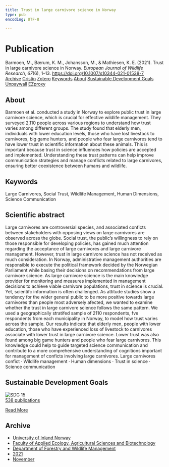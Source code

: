 ```yaml
---
title: Trust in large carnivore science in Norway
type: pub
encoding: UTF-8

---
```

<h1>Publication</h1>
<article id="csl-bib-container-DQCRUPD7" class="csl-bib-container">
  <div class="csl-bib-body"> <div class="csl-entry">Barmoen, M., Bærum, K. M., Johansson, M., &#38; Mathiesen, K. E. (2021). Trust in large carnivore science in Norway. <i>European Journal of Wildlife Research</i>, <i>67</i>(6), 1–13. <a href="https://doi.org/10.1007/s10344-021-01538-7">https://doi.org/10.1007/s10344-021-01538-7</a></div> </div>
  <div class="csl-bib-buttons">
    <a href="#taxonomy-article-DQCRUPD7" alt="archive" class="csl-bib-button">Archive</a>
    <a href="https://app.cristin.no/results/show.jsf?id=1951952" alt="Cristin" class="csl-bib-button">Cristin</a>
    <a href="http://zotero.org/groups/5881554/items/DQCRUPD7" alt="Zotero" class="csl-bib-button">Zotero</a>
    <a href="#keywords-article-DQCRUPD7" alt="keywords" class="csl-bib-button">Keywords</a>
    <a href="#about-article-DQCRUPD7" alt="about_pub" class="csl-bib-button">About</a>
    <a href="#sdg-article-DQCRUPD7" alt="sdg" class="csl-bib-button">Sustainable Development Goals</a>
    <a href="https://link.springer.com/content/pdf/10.1007/s10344-021-01538-7.pdf" alt="Unpaywall" class="csl-bib-button">Unpaywall</a>
    <a href="https://link.springer.com/content/pdf/10.1007/s10344-021-01538-7.pdf" alt="EZproxy" class="csl-bib-button">EZproxy</a>
  </div>
  <div id="csl-bib-meta-container-DQCRUPD7"></div>
</article>
<div id="csl-bib-meta-DQCRUPD7" class="csl-bib-meta">
  <article id="about-article-DQCRUPD7" class="about_pub-article">
    <h1>About</h1>
    Barmoen et al. conducted a study in Norway to explore public trust in large carnivore science, which is crucial for effective wildlife management. They surveyed 2,110 people across various regions to understand how trust varies among different groups. The study found that elderly men, individuals with lower education levels, those who have lost livestock to carnivores, big game hunters, and people who fear large carnivores tend to have lower trust in scientific information about these animals. This is important because trust in science influences how policies are accepted and implemented. Understanding these trust patterns can help improve communication strategies and manage conflicts related to large carnivores, ensuring better coexistence between humans and wildlife.
  </article>
  <article id="keywords-article-DQCRUPD7" class="keywords-article">
    <h1>Keywords</h1>
    Large Carnivores, Social Trust, Wildlife Management, Human Dimensions, Science Communication
  </article>
  <article id="abstract-article-DQCRUPD7" class="abstract-article">
    <h1>Scientific abstract</h1>
    Large carnivores are controversial species, and associated conficts between stakeholders with opposing views on large  
carnivores are observed across the globe. Social trust, the public’s willingness to rely on those responsible for developing  
policies, has gained much attention regarding the acceptance of large carnivores and large carnivore management. However,  
trust in large carnivore science has not received as much consideration. In Norway, administrative management authorities  
are responsible to execute the political framework decided by the Norwegian Parliament while basing their decisions on  
recommendations from large carnivore science. As large carnivore science is the main knowledge provider for monitoring  
and measures implemented in management decisions to achieve viable carnivore populations, trust in science is crucial. Yet,  
scientifc information is often challenged. As attitude studies show a tendency for the wider general public to be more positive towards large carnivores than people most adversely afected, we wanted to examine whether the trust in large carnivore  
science follows the same pattern. We used a geographically stratifed sample of 2110 respondents, fve respondents from each  
municipality in Norway, to model how trust varies across the sample. Our results indicate that elderly men, people with lower  
education, those who have experienced loss of livestock to carnivores associate with lower trust in large carnivore science.  
Lower trust was also found among big game hunters and people who fear large carnivores. This knowledge could help to  
guide targeted science communication and contribute to a more comprehensive understanding of cognitions important for  
management of conficts involving large carnivores. 
Large carnivores confict · Wildlife management · Human dimensions · Trust in science · Science  
communication
  </article>
  <article id="sdg-article-DQCRUPD7" class="sdg-article">
    <h1>Sustainable Development Goals</h1>
    <div class="sdg-container"><div id="sdg15" class="sdg">
        <img src="{{< params subfolder >}}images/sdg/sdg15_en.png" class="image" alt="SDG 15">
        <div class="sdg-overlay">
          <a href="{{< params subfolder >}}en/archive/?sdg=15#archive" class="sdg-publication-count"><span>538</span> publications</a>
          <p><a href="https://sdgs.un.org/goals/goal15" class="sdg-read-more">Read More</a></p>
        </div>
      </div></div>
  </article>
  <article id="taxonomy-article-DQCRUPD7" class="taxonomy-article">
    <h1>Archive</h1>
    <ul>
      <li><a href="{{< params subfolder >}}en/archive/?key=3DCRN523">University of Inland Norway</a></li>
      <li><a href="{{< params subfolder >}}en/archive/?key=T77LXH6D">Faculty of Applied Ecology, Agricultural Sciences and Biotechnology</a></li>
      <li><a href="{{< params subfolder >}}en/archive/?key=7TRARPE3">Department of Forestry and Wildlife Management</a></li>
      <li><a href="{{< params subfolder >}}en/archive/?key=5LT6Q2XL">2021</a></li>
      <li><a href="{{< params subfolder >}}en/archive/?key=XJI2FSP6">November</a></li>
    </ul>
  </article>
</div>
